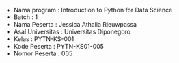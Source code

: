- Nama program : Introduction to Python for Data Science
- Batch : 1
- Nama Peserta : Jessica Athalia Rieuwpassa
- Asal Universitas : Universitas Diponegoro
- Kelas : PYTN-KS-001
- Kode Peserta : PYTN-KS01-005
- Nomor Peserta : 005
